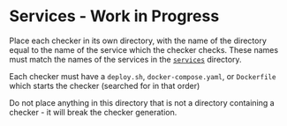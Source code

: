 # Services - Work in Progress

Place each checker in its own directory, with the name of the directory equal to the name of the service which the checker checks.  These names must match the names of the services in the [`services`](..services) directory.

Each checker must have a `deploy.sh`, `docker-compose.yaml`, or `Dockerfile` which starts the checker (searched for in that order)

Do not place anything in this directory that is not a directory containing a checker - it will break the checker generation.